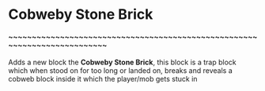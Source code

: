 # Cobweby Stone Brick
#### ~~~~~~~~~~~~~~~~~~~~~~~~~~~~~~~~~~~~~~~~~~~~~~~~~~~~~~~~~~~~~~~~~~~~~~~~~~
Adds a new block the **Cobweby Stone Brick**,
this block is a trap block which when stood on for too long or landed on,
breaks and reveals a cobweb block inside it which the player/mob gets stuck in
